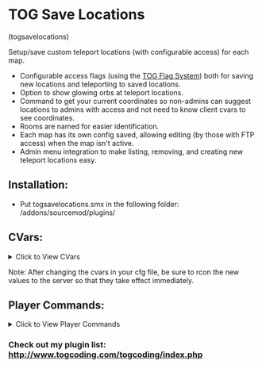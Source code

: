 # TOG Save Locations
(togsavelocations)

Setup/save custom teleport locations (with configurable access) for each map.

* Configurable access flags (using the [TOG Flag System](https://www.togcoding.com/togcoding/index.php#TOGFlagSystem)) both for saving new locations and teleporting to saved locations.
* Option to show glowing orbs at teleport locations.
* Command to get your current coordinates so non-admins can suggest locations to admins with access and not need to know client cvars to see coordinates.
* Rooms are named for easier identification.
* Each map has its own config saved, allowing editing (by those with FTP access) when the map isn't active.
* Admin menu integration to make listing, removing, and creating new teleport locations easy.


## Installation:
* Put togsavelocations.smx in the following folder: /addons/sourcemod/plugins/


## CVars:
<details><summary>Click to View CVars</summary>
<p>

* **tsl_flag_setnew** - Players with this flag will be able to create new teleport locations.

* **tsl_flag_tp** - Players with this flag will be able to use the saved teleports.

* **tsl_showglows** - Show glowing orbs at teleport locations? (0 = Disabled, 1 = Enabled).
</p>
</details>


Note: After changing the cvars in your cfg file, be sure to rcon the new values to the server so that they take effect immediately.

## Player Commands:
<details><summary>Click to View Player Commands</summary>
<p>

* **sm_locs** - Open Saved Locations menu. Access set by CVar: tsl_flag_tp

* **sm_locations** - Open Saved Locations menu. Access set by CVar: tsl_flag_tp

* **sm_saves** - Open Saved Locations menu. Access set by CVar: tsl_flag_tp

* **sm_newsave** - Save new location. Access set by CVar: tsl_flag_setnew

* **sm_createsave** - Save new location. Access set by CVar: tsl_flag_setnew

* **sm_saveloc** - Save new location. Access set by CVar: tsl_flag_setnew

* **sm_reloadlocs** - Reload locations from files. Access set by CVar: tsl_flag_setnew

* **sm_getcoords** - Get current coordinates.

* **sm_coords** - Get current coordinates.
</p>
</details>

### Check out my plugin list: http://www.togcoding.com/togcoding/index.php
